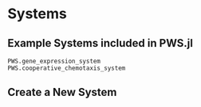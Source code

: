 
# Systems

## Example Systems included in PWS.jl

```@docs
PWS.gene_expression_system
PWS.cooperative_chemotaxis_system
```

## Create a New System


